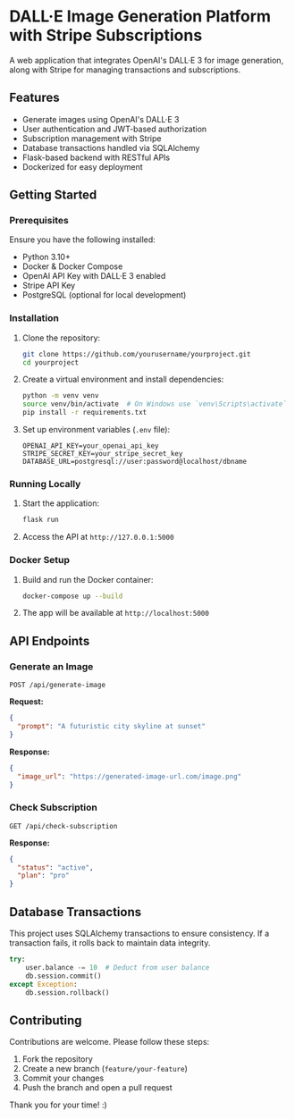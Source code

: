 # DALL·E Image Generation Platform with Stripe Subscriptions

A web application that integrates OpenAI's DALL·E 3 for image generation, along with Stripe for managing transactions and subscriptions.

## Features
- Generate images using OpenAI's DALL·E 3
- User authentication and JWT-based authorization
- Subscription management with Stripe
- Database transactions handled via SQLAlchemy
- Flask-based backend with RESTful APIs
- Dockerized for easy deployment

## Getting Started

### Prerequisites
Ensure you have the following installed:
- Python 3.10+
- Docker & Docker Compose
- OpenAI API Key with DALL·E 3 enabled
- Stripe API Key
- PostgreSQL (optional for local development)

### Installation
1. Clone the repository:
   ```sh
   git clone https://github.com/yourusername/yourproject.git
   cd yourproject
   ```
2. Create a virtual environment and install dependencies:
   ```sh
   python -m venv venv
   source venv/bin/activate  # On Windows use `venv\Scripts\activate`
   pip install -r requirements.txt
   ```
3. Set up environment variables (`.env` file):
   ```
   OPENAI_API_KEY=your_openai_api_key
   STRIPE_SECRET_KEY=your_stripe_secret_key
   DATABASE_URL=postgresql://user:password@localhost/dbname
   ```

### Running Locally
1. Start the application:
   ```sh
   flask run
   ```
2. Access the API at `http://127.0.0.1:5000`

### Docker Setup
1. Build and run the Docker container:
   ```sh
   docker-compose up --build
   ```
2. The app will be available at `http://localhost:5000`

## API Endpoints

### Generate an Image
```http
POST /api/generate-image
```
**Request:**
```json
{
  "prompt": "A futuristic city skyline at sunset"
}
```
**Response:**
```json
{
  "image_url": "https://generated-image-url.com/image.png"
}
```

### Check Subscription
```http
GET /api/check-subscription
```
**Response:**
```json
{
  "status": "active",
  "plan": "pro"
}
```

## Database Transactions
This project uses SQLAlchemy transactions to ensure consistency. If a transaction fails, it rolls back to maintain data integrity.

```python
try:
    user.balance -= 10  # Deduct from user balance
    db.session.commit()
except Exception:
    db.session.rollback()
```

## Contributing
Contributions are welcome. Please follow these steps:
1. Fork the repository
2. Create a new branch (`feature/your-feature`)
3. Commit your changes
4. Push the branch and open a pull request

Thank you for your time! :)

